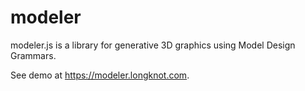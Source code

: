 # modeler

modeler.js is a library for generative 3D graphics using Model Design Grammars.

See demo at https://modeler.longknot.com.
